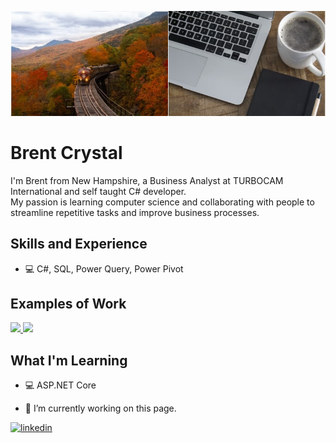![](GitHubProfile.png)
# Brent Crystal
I'm Brent from New Hampshire, a Business Analyst at TURBOCAM International and self taught C# developer.  
My passion is learning computer science and collaborating with people to streamline repetitive tasks and improve business processes.

## Skills and Experience
* 💻 C#, SQL, Power Query, Power Pivot

## Examples of Work
<a href="https://github.com/BrentCrystal/PerformanceEvaluationDemo.git">
<img src = "https://media1.giphy.com/media/jTfJSeTkaBW5erPRDI/200w.webp?cid=ecf05e47hx57ovmu5oclknyn5c85id72qukds8fgbadqzmon&rid=200w.webp&ct=g" width= "256" />
</a><a href="https://github.com/BrentCrystal/SQLDbDemo.git"><img src ="https://media0.giphy.com/media/0HDbAWn1p30ZVhMlFe/200w.webp?cid=ecf05e471tcrfn9ekpcctp9h3aqj9gmmzq5mamcxlwcp246m&rid=200w.webp&ct=g" width= "256"/></a><a href="https://github.com/BrentCrystal/FizzBuzz.git"><img src ="" width= "256"/></a>


## What I'm Learning
* 💻 ASP.NET Core

- 🔭 I’m currently working on this page. 


[<img src='https://cdn.jsdelivr.net/npm/simple-icons@3.0.1/icons/linkedin.svg' alt='linkedin' height='40'>](https://www.linkedin.com/in/brent-crystal-2gb3tg317/)  

